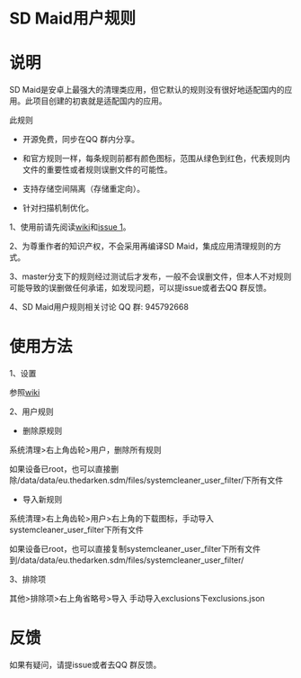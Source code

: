 # SD Maid用户规则

# 说明

SD Maid是安卓上最强大的清理类应用，但它默认的规则没有很好地适配国内的应用。此项目创建的初衷就是适配国内的应用。

此规则

* 开源免费，同步在QQ 群内分享。

* 和官方规则一样，每条规则前都有颜色图标，范围从绿色到红色，代表规则内文件的重要性或者规则误删文件的可能性。

* 支持存储空间隔离（存储重定向）。

* 针对扫描机制优化。

1、使用前请先阅读[wiki](https://github.com/redjumper/sdmaid-userfilter/wiki)和[issue 1](https://github.com/redjumper/sdmaid-userfilter/issues/1)。

2、为尊重作者的知识产权，不会采用再编译SD Maid，集成应用清理规则的方式。

3、master分支下的规则经过测试后才发布，一般不会误删文件，但本人不对规则可能导致的误删做任何承诺，如发现问题，可以提issue或者去QQ 群反馈。

4、SD Maid用户规则相关讨论 QQ 群: 945792668

# 使用方法

1、设置

参照[wiki](https://github.com/redjumper/sdmaid-userfilter/wiki/3.%E8%AE%BE%E7%BD%AE)

2、用户规则

* 删除原规则

系统清理>右上角齿轮>用户，删除所有规则

如果设备已root，也可以直接删除/data/data/eu.thedarken.sdm/files/systemcleaner_user_filter/下所有文件

* 导入新规则

系统清理>右上角齿轮>用户>右上角的下载图标，手动导入systemcleaner_user_filter下所有文件

如果设备已root，也可以直接复制systemcleaner_user_filter下所有文件到/data/data/eu.thedarken.sdm/files/systemcleaner_user_filter/

3、排除项

其他>排除项>右上角省略号>导入 手动导入exclusions下exclusions.json

# 反馈

如果有疑问，请提issue或者去QQ 群反馈。
